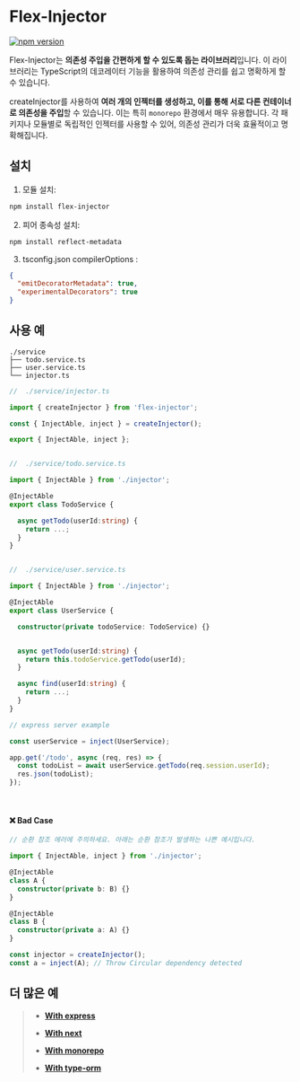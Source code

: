 # Flex-Injector

[![npm version](https://badge.fury.io/js/flex-injector.svg)](https://badge.fury.io/js/flex-injector)

Flex-Injector는 **의존성 주입을 간편하게 할 수 있도록 돕는 라이브러리**입니다. 이 라이브러리는 TypeScript의 데코레이터 기능을 활용하여 의존성 관리를 쉽고 명확하게 할 수 있습니다.

createInjector를 사용하여 **여러 개의 인젝터를 생성하고, 이를 통해 서로 다른 컨테이너로 의존성을 주입**할 수 있습니다. 이는 특히 `monorepo` 환경에서 매우 유용합니다. 각 패키지나 모듈별로 독립적인 인젝터를 사용할 수 있어, 의존성 관리가 더욱 효율적이고 명확해집니다.

## 설치

1. 모듈 설치:

```bash
npm install flex-injector
```

2. 피어 종속성 설치:

```bash
npm install reflect-metadata
```

3. tsconfig.json compilerOptions :

```json
{
  "emitDecoratorMetadata": true,
  "experimentalDecorators": true
}
```

## 사용 예

```
./service
├── todo.service.ts
├── user.service.ts
└── injector.ts
```

```typescript
//  ./service/injector.ts

import { createInjector } from 'flex-injector';

const { InjectAble, inject } = createInjector();

export { InjectAble, inject };
```

```typescript

//  ./service/todo.service.ts

import { InjectAble } from './injector';

@InjectAble
export class TodoService {

  async getTodo(userId:string) {
    return ...;
  }
}
```

```typescript

//  ./service/user.service.ts

import { InjectAble } from './injector';

@InjectAble
export class UserService {

  constructor(private todoService: TodoService) {}


  async getTodo(userId:string) {
    return this.todoService.getTodo(userId);
  }

  async find(userId:string) {
    return ...;
  }
}
```

```typescript
// express server example

const userService = inject(UserService);

app.get('/todo', async (req, res) => {
  const todoList = await userService.getTodo(req.session.userId);
  res.json(todoList);
});
```

<br/>

#### ❌ Bad Case
```typescript
// 순환 참조 에러에 주의하세요. 아래는 순환 참조가 발생하는 나쁜 예시입니다.

import { InjectAble, inject } from './injector';

@InjectAble
class A {
  constructor(private b: B) {}
}

@InjectAble
class B {
  constructor(private a: A) {}
}

const injector = createInjector();
const a = inject(A); // Throw Circular dependency detected
```



## 더 많은 예

> - **[With express](https://github.com/cgoinglove/flex-injector/tree/main/examples/with-express)**
> 
> - **[With next](https://github.com/cgoinglove/flex-injector/tree/main/examples/with-next)**
> - **[With monorepo](https://github.com/cgoinglove/flex-injector/tree/main/examples/with-monorepo)**
> - **[With type-orm](https://github.com/cgoinglove/flex-injector/tree/main/examples/with-type-orm)**

